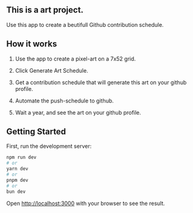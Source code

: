 ## This is a art project.

Use this app to create a beutifull Github contribution schedule.

## How it works

1. Use the app to create a pixel-art on a 7x52 grid.

2. Click Generate Art Schedule.

3. Get a contribution schedule that will generate this art on your github profile.

4. Automate the push-schedule to github.

5. Wait a year, and see the art on your github profile.

## Getting Started

First, run the development server:

```bash
npm run dev
# or
yarn dev
# or
pnpm dev
# or
bun dev
```

Open [http://localhost:3000](http://localhost:3000) with your browser to see the result.
